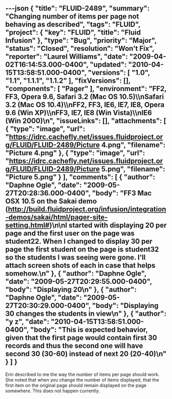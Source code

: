 ---json
{
  "title": "FLUID-2489",
  "summary": "Changing number of items per page not behaving as described",
  "tags": "FLUID",
  "project": {
    "key": "FLUID",
    "title": "Fluid Infusion"
  },
  "type": "Bug",
  "priority": "Major",
  "status": "Closed",
  "resolution": "Won't Fix",
  "reporter": "Laurel Williams",
  "date": "2009-04-02T16:14:53.000-0400",
  "updated": "2010-04-15T13:58:51.000-0400",
  "versions": [
    "1.0",
    "1.1",
    "1.1.1",
    "1.1.2"
  ],
  "fixVersions": [],
  "components": [
    "Pager"
  ],
  "environment": "FF2, FF3, Opera 9.6, Safari 3.2 (Mac OS 10.5)\\\nSafari 3.2 (Mac OS 10.4)\\\nFF2, FF3, IE6, IE7, IE8, Opera 9.6 (Win XP)\\\nFF3, IE7, IE8 (Win Vista)\\\nIE6 (Win 2000)\n",
  "issueLinks": [],
  "attachments": [
    {
      "type": "image",
      "url": "https://idrc.cachefly.net/issues.fluidproject.org/FLUID/FLUID-2489/Picture 4.png",
      "filename": "Picture 4.png"
    },
    {
      "type": "image",
      "url": "https://idrc.cachefly.net/issues.fluidproject.org/FLUID/FLUID-2489/Picture 5.png",
      "filename": "Picture 5.png"
    }
  ],
  "comments": [
    {
      "author": "Daphne Ogle",
      "date": "2009-05-27T20:28:36.000-0400",
      "body": "FF3 Mac OSX 10.5 on the Sakai demo (<http://build.fluidproject.org/infusion/integration-demos/sakai/html/pager-site-setting.html#>)\n\nI started with displaying 20 per page and the first user on the page was student22.  When I changed to display 30 per page the first student on the page is student32 so the students I was seeing were gone.  I'll attach screen shots of each in case that helps somehow.\n"
    },
    {
      "author": "Daphne Ogle",
      "date": "2009-05-27T20:29:55.000-0400",
      "body": "Displaying 20\n"
    },
    {
      "author": "Daphne Ogle",
      "date": "2009-05-27T20:30:29.000-0400",
      "body": "Displaying 30 changes the students in view\n"
    },
    {
      "author": "y z",
      "date": "2010-04-15T13:58:51.000-0400",
      "body": "This is expected behavior, given that the first page would contain first 30 records and thus the second one will have second 30 (30-60) instead of next 20 (20-40)\n"
    }
  ]
}
---
Erin described to me the way the number of items per page should work. She noted that when you change the number of items displayed, that the first item on the original page should remain displayed on the page somewhere. This does not happen currently.

        